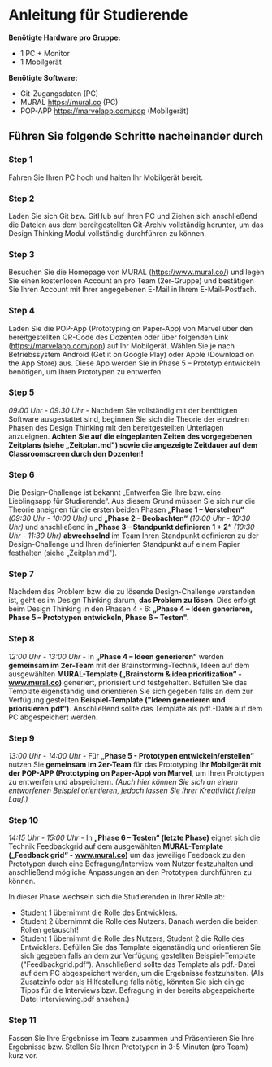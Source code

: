 

# **Anleitung für Studierende**

**Benötigte Hardware pro Gruppe:**
* 1 PC + Monitor
* 1 Mobilgerät

**Benötigte Software:**
* Git-Zugangsdaten (PC)
* MURAL https://mural.co (PC)
* POP-APP https://marvelapp.com/pop (Mobilgerät)


## Führen Sie folgende Schritte nacheinander durch

### Step 1
Fahren Sie Ihren PC hoch und halten Ihr Mobilgerät bereit.

### Step 2
Laden Sie sich Git bzw. GitHub auf Ihren PC und Ziehen sich anschließend die Dateien aus dem bereitgestellten Git-Archiv vollständig herunter, um das Design Thinking Modul vollständig durchführen zu können.

### Step 3
Besuchen Sie die Homepage von MURAL (https://www.mural.co/) und legen Sie einen kostenlosen Account an pro Team (2er-Gruppe) und bestätigen Sie Ihren Account mit Ihrer angegebenen E-Mail in Ihrem E-Mail-Postfach.

### Step 4
Laden Sie die POP-App (Prototyping on Paper-App) von Marvel über den bereitgestellten QR-Code des Dozenten oder über folgenden Link (https://marvelapp.com/pop) auf Ihr Mobilgerät.
Wählen Sie je nach Betriebssystem Android (Get it on Google Play) oder Apple (Download on the App Store) aus. Diese App werden Sie in Phase 5 – Prototyp entwickeln benötigen, um Ihren Prototypen zu entwerfen.

### Step 5
*09:00 Uhr - 09:30 Uhr* - Nachdem Sie vollständig  mit der benötigten Software ausgestattet sind, beginnen Sie sich die Theorie der einzelnen Phasen des Design Thinking mit den bereitgestellten Unterlagen anzueignen. 
**Achten Sie auf die eingeplanten Zeiten des vorgegebenen Zeitplans (siehe „Zeitplan.md") sowie die angezeigte Zeitdauer auf dem Classroomscreen durch den Dozenten!**

### Step 6
Die Design-Challenge ist bekannt „Entwerfen Sie Ihre bzw. eine Lieblingsapp für Studierende“. 
Aus diesem Grund müssen Sie sich nur die Theorie aneignen für die ersten beiden Phasen **„Phase 1 – Verstehen“** *(09:30 Uhr - 10:00 Uhr)* und **„Phase 2 – Beobachten“** *(10:00 Uhr - 10:30 Uhr)* und anschließend in **„Phase 3 – Standpunkt definieren 1 + 2“** *(10:30 Uhr - 11:30 Uhr)* **abwechselnd** im Team Ihren Standpunkt definieren zu der Design-Challenge und Ihren definierten Standpunkt auf einem Papier festhalten (siehe „Zeitplan.md").

### Step 7
Nachdem das Problem bzw. die zu lösende Design-Challenge verstanden ist, geht es im Design Thinking darum, **das Problem zu lösen**. 
Dies erfolgt beim Design Thinking in den Phasen 4 - 6: **„Phase 4 – Ideen generieren, Phase 5 – Prototypen entwickeln, Phase 6 – Testen".**

### Step 8
*12:00 Uhr - 13:00 Uhr* - In **„Phase 4 – Ideen generieren“** werden **gemeinsam im 2er-Team** mit der Brainstorming-Technik, Ideen auf dem ausgewählten **MURAL-Template („Brainstorm & idea prioritization“ - www.mural.co)** generiert, priorisiert und festgehalten. 
Befüllen Sie das Template eigenständig und orientieren Sie sich gegeben falls an dem zur Verfügung gestellten **Beispiel-Template ("Ideen generieren und priorisieren.pdf“)**.
Anschließend sollte das Template als pdf.-Datei auf dem PC abgespeichert werden.

### Step 9
*13:00 Uhr - 14:00 Uhr* - Für **„Phase 5 - Prototypen entwickeln/erstellen“** nutzen Sie **gemeinsam im 2er-Team** für das Prototyping **Ihr Mobilgerät mit der POP-APP (Prototyping on Paper-App) von Marvel**, um Ihren Prototypen zu entwerfen und abspeichern. *(Auch hier können Sie sich an einem entworfenen Beispiel orientieren, jedoch lassen Sie Ihrer Kreativität freien Lauf.)*

### Step 10
*14:15 Uhr - 15:00 Uhr* - In **„Phase 6 – Testen“ (letzte Phase)** eignet sich die Technik Feedbackgrid auf dem ausgewählten **MURAL-Template („Feedback grid“ - www.mural.co)** um das jeweilige Feedback zu den Prototypen durch eine Befragung/Interview vom Nutzer festzuhalten und anschließend mögliche Anpassungen an den Prototypen durchführen zu können.

In dieser Phase wechseln sich die Studierenden in Ihrer Rolle ab: 
* Student 1 übernimmt die Rolle des Entwicklers.
* Student 2 übernimmt die Rolle des Nutzers.
Danach werden die beiden Rollen getauscht!
* Student 1 übernimmt die Rolle des Nutzers, Student 2 die Rolle des Entwicklers.
Befüllen Sie das Template eigenständig und orientieren Sie sich gegeben falls an dem zur Verfügung gestellten Beispiel-Template ("Feedbackgrid.pdf“).
Anschließend sollte das Template als pdf.-Datei auf dem PC abgespeichert werden, um die Ergebnisse festzuhalten. 
(Als Zusatzinfo oder als Hilfestellung falls nötig, könnten Sie sich einige Tipps für die Interviews bzw. Befragung in der bereits abgespeicherte Datei Interviewing.pdf ansehen.)

### Step 11
Fassen Sie Ihre Ergebnisse im Team zusammen und Präsentieren Sie Ihre Ergebnisse bzw. Stellen Sie Ihren Prototypen in 3-5 Minuten (pro Team) kurz vor.



